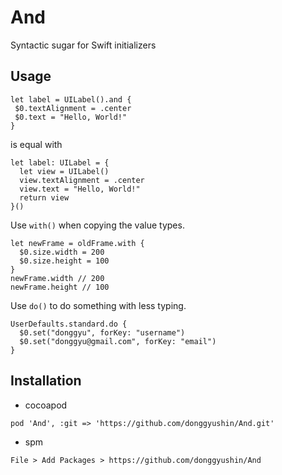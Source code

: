 # And
Syntactic sugar for Swift initializers

## Usage
```
let label = UILabel().and {
 $0.textAlignment = .center
 $0.text = "Hello, World!"
}
```
is equal with 
```
let label: UILabel = {
  let view = UILabel()
  view.textAlignment = .center
  view.text = "Hello, World!"
  return view
}()
```


Use ```with()``` when copying the value types.
```
let newFrame = oldFrame.with {
  $0.size.width = 200
  $0.size.height = 100
}
newFrame.width // 200
newFrame.height // 100
```

Use ```do()``` to do something with less typing.
```
UserDefaults.standard.do {
  $0.set("donggyu", forKey: "username")
  $0.set("donggyu@gmail.com", forKey: "email")
}
```

## Installation
- cocoapod
```
pod 'And', :git => 'https://github.com/donggyushin/And.git'
```
- spm
```
File > Add Packages > https://github.com/donggyushin/And
```
